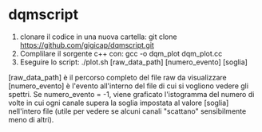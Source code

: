# dqmscript
1. clonare il codice in una nuova cartella: git clone https://github.com/gigicap/dqmscript.git
2. Complilare il sorgente c++ con: gcc -o dqm_plot dqm_plot.cc
3. Eseguire lo script: ./plot.sh [raw_data_path] [numero_evento] [soglia]

[raw_data_path] è il percorso completo del file raw da visualizzare
[numero_evento] è l'evento all'interno del file di cui si vogliono vedere gli spettri. Se numero_evento = -1, viene graficato l'istogramma del numero di volte in cui ogni canale supera la soglia impostata al valore [soglia] nell'intero file (utile per vedere se alcuni canali "scattano" sensibilmente meno di altri).
  

